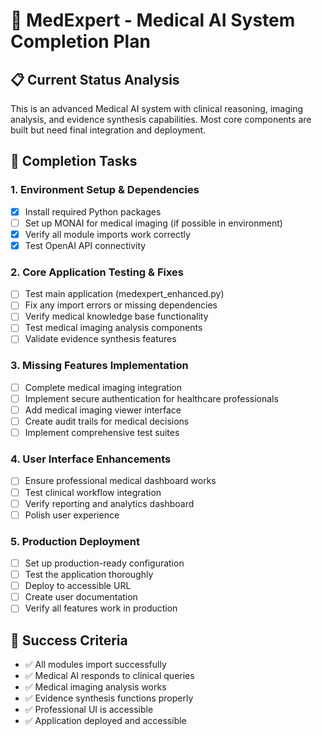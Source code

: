 # 🏥 MedExpert - Medical AI System Completion Plan

## 📋 Current Status Analysis
This is an advanced Medical AI system with clinical reasoning, imaging analysis, and evidence synthesis capabilities. Most core components are built but need final integration and deployment.

## 🎯 Completion Tasks

### 1. Environment Setup & Dependencies
- [x] Install required Python packages
- [ ] Set up MONAI for medical imaging (if possible in environment)
- [x] Verify all module imports work correctly
- [x] Test OpenAI API connectivity

### 2. Core Application Testing & Fixes
- [ ] Test main application (medexpert_enhanced.py)
- [ ] Fix any import errors or missing dependencies
- [ ] Verify medical knowledge base functionality
- [ ] Test medical imaging analysis components
- [ ] Validate evidence synthesis features

### 3. Missing Features Implementation
- [ ] Complete medical imaging integration
- [ ] Implement secure authentication for healthcare professionals
- [ ] Add medical imaging viewer interface
- [ ] Create audit trails for medical decisions
- [ ] Implement comprehensive test suites

### 4. User Interface Enhancements
- [ ] Ensure professional medical dashboard works
- [ ] Test clinical workflow integration
- [ ] Verify reporting and analytics dashboard
- [ ] Polish user experience

### 5. Production Deployment
- [ ] Set up production-ready configuration
- [ ] Test the application thoroughly
- [ ] Deploy to accessible URL
- [ ] Create user documentation
- [ ] Verify all features work in production

## 🚀 Success Criteria
- ✅ All modules import successfully
- ✅ Medical AI responds to clinical queries
- ✅ Medical imaging analysis works
- ✅ Evidence synthesis functions properly
- ✅ Professional UI is accessible
- ✅ Application deployed and accessible